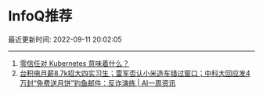 # InfoQ推荐

最近更新时间: 2022-09-11 20:02:05

--- 
1. [零信任对 Kubernetes 意味着什么？](https://www.infoq.cn/article/R4ZfdijOEfQqg9muFlGS) 
2. [台积电月薪8.7k招大四实习生；雷军否认小米造车错过窗口；中科大回应发4万封“免费送月饼”钓鱼邮件：反诈演练 | AI一周资讯](https://www.infoq.cn/article/MwfFL97z3pY4lqylYosg) 
